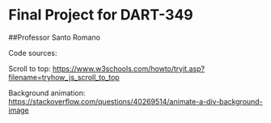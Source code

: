 # Final Project for DART-349

##Professor Santo Romano

Code sources:


Scroll to top:
https://www.w3schools.com/howto/tryit.asp?filename=tryhow_js_scroll_to_top


Background animation:
https://stackoverflow.com/questions/40269514/animate-a-div-background-image